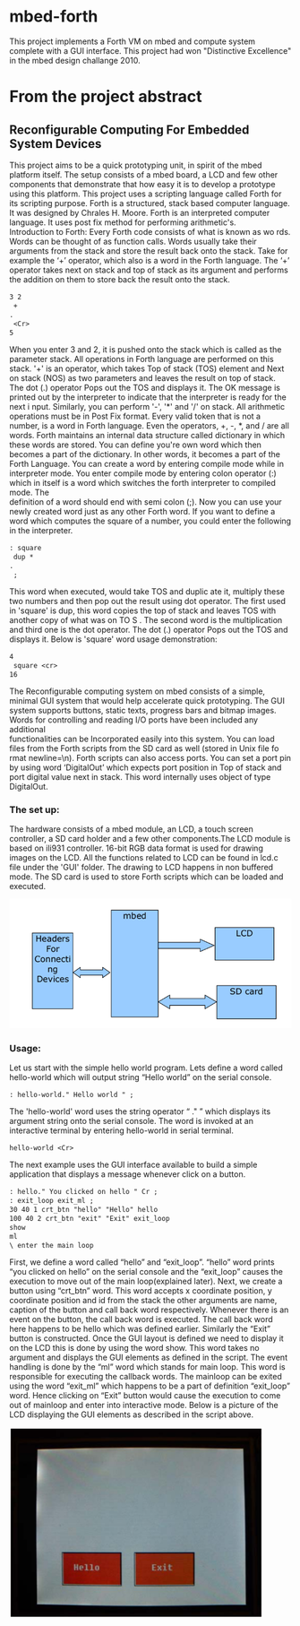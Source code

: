 # mbed-forth
This project implements a Forth VM on mbed and compute system complete with
a GUI interface.
This project had won "Distinctive Excellence" in the mbed design challange 2010.

# From the project abstract
## Reconfigurable Computing For Embedded System Devices
This project aims to be a quick prototyping unit, in spirit of the mbed platform itself. The setup consists 
of a mbed board, a LCD and few other components that demonstrate that how easy it is to develop a 
prototype using this platform. This project uses a scripting language called Forth for its scripting 
purpose. Forth is a structured, stack based computer language. It was designed by Chrales H. Moore. 
Forth is an interpreted computer language. It uses post fix method for performing arithmetic's.  
Introduction to Forth: 
Every Forth code consists of what is known as wo
rds. Words can be thought of as function calls. 
Words usually take their arguments from the stack and 
store the result back onto the stack.  Take for 
example the ‘+’ operator, which also is a word in the Forth language. The ‘+’ operator takes next on 
stack and top of stack as its argument and performs 
the addition on them to store back the result onto 
the stack. 
```FORTH
3 2
 + 
.
 <Cr> 
5 
```
When you enter 3 and 2, it is pushed onto the stack which is called as the parameter stack. All 
operations in Forth language are performed on this stack. '+' is an operator, which takes Top of stack 
(TOS) element and Next on stack (NOS) as two parameters and leaves the result on top of stack. The 
dot (.) operator Pops out the TOS and displays it. The OK message is printed out by the interpreter to 
indicate that the interpreter is ready for the next i
nput. Similarly, you can perform '-', '*' and '/' on stack. 
All arithmetic operations must be in Post Fix format. 
Every valid token that is not a number, is a word in Forth language. Even the operators, +, -, *, and / 
are all words. Forth maintains an internal data structure called dictionary in which these words are 
stored. You can define you're own word which then becomes a part of the dictionary. In other words, it 
becomes a part of the Forth Language. You can create a word by entering compile mode while in 
interpreter mode. You enter compile mode by entering colon operator (:) which in itself is a word which 
switches the forth interpreter to compiled mode. The  
definition of a word should end with semi colon (;). Now you can use your newly created word just as 
any other Forth word. If you want to define a word 
which computes the square of a number, you could 
enter the following in the interpreter.  
```Forth
: square
 dup * 
.
 ; 
```
This word when executed, would take TOS and duplic
ate it, multiply these two numbers and then pop 
out the result using dot operator. The first used in 'square' is dup, this word copies the top of stack and 
leaves TOS with another copy of what was on TO
S . The second word is the multiplication and third 
one is the dot
operator. The dot (.) operator Pops out the TOS and displays it. Below is 'square'  word 
usage demonstration: 
```Forth
4
 square <cr> 
16 
```
The Reconfigurable computing system on mbed consists of a simple, minimal  GUI system that would 
help accelerate quick prototyping. The GUI system supports buttons, static texts, progress bars and 
bitmap images. Words for controlling and reading I/O ports have been included any additional  
functionalities can be Incorporated easily into this system.  You can load files from the Forth  scripts 
from the SD card as well (stored in Unix file fo
rmat newline=\n). Forth scripts can also access ports. 
You can set a port pin by using word ‘DigitalOut’ which expects port position in Top of stack and port 
digital value next in stack. This word internally uses object of type DigitalOut.  

### The set up: 
The hardware consists of a mbed module, an LCD, a touch screen controller, a SD card holder and a 
few other components.The LCD module is based on ili931 controller. 16-bit RGB data format is used 
for drawing images on the LCD. All the functions related to LCD can be found in lcd.c file under the 
'GUI' folder. The drawing to LCD happens in non buffered mode. The SD card is used to store Forth 
scripts which can be loaded and executed.

![Block dia](/doc/block.png?raw=true "block view of system")

### Usage:
Let us start with the simple hello world program. Lets define a word called hello-world which will output
string “Hello world” on the serial console.
```FORTH
: hello-world." Hello world " ;
```
The 'hello-world' word uses the string operator “ ." ” which displays its argument string onto the serial
console. The word is invoked at an interactive terminal by entering hello-world in serial terminal.
```FORTH
hello-world <Cr>
```
The next example uses the GUI interface available to build a simple application that displays a
message whenever click on a button.
```FORTH
: hello." You clicked on hello " Cr ;
: exit_loop exit_ml ;
30 40 1 crt_btn "hello" "Hello" hello
100 40 2 crt_btn "exit" "Exit" exit_loop
show
ml
\ enter the main loop
```
First, we define a word called “hello” and “exit_loop”. “hello” word prints “you clicked on hello” on the
serial console and the “exit_loop” causes the execution to move out of the main loop(explained later).
Next, we create a button using “crt_btn” word. This word accepts x coordinate position, y coordinate
position and id from the stack the other arguments are name, caption of the button and call back word
respectively. Whenever there is an event on the button, the call back word is executed. The call back
word here happens to be hello which was defined earlier. Similarly the “Exit” button is constructed.
Once the GUI layout is defined we need to display it on the LCD this is done by using the word show.
This word takes no argument and displays the GUI elements as defined in the script. The event
handling is done by the “ml” word which stands for main loop. This word is responsible for executing
the callback words. The mainloop can be exited using the word “exit_ml” which happens to be a part
of definition “exit_loop” word. Hence clicking on “Exit” button would cause the execution to come out of
mainloop and enter into interactive mode. Below is a picture of the LCD displaying the GUI elements
as described in the script above.


![GUI example](/doc/gui1.png?raw=true "GUI example")
